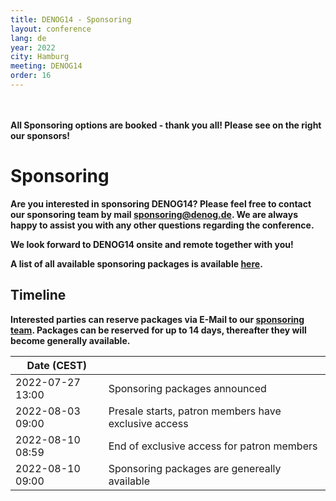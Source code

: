 ```yaml
---
title: DENOG14 - Sponsoring
layout: conference
lang: de
year: 2022
city: Hamburg
meeting: DENOG14
order: 16
---
```


<br />
<br />
<b>All Sponsoring options are booked - thank you all! Please see on the right our sponsors!<b/>

# Sponsoring

Are you interested in sponsoring DENOG14? Please feel free to contact our sponsoring team by mail [sponsoring@denog.de](mailto:sponsoring@denog.de).
We are always happy to assist you with any other questions regarding the conference.

We look forward to DENOG14 onsite and remote together with you!

A list of all available sponsoring packages is available [here](/files/denog14/DENOG14_sponsoring_v1.pdf).

## Timeline

Interested parties can reserve packages via E-Mail to our [sponsoring team](mailto:sponsoring@denog.de). Packages can be reserved for up to 14 days, thereafter they will become generally available.

| Date (CEST)      |                                                      |
|------------------|------------------------------------------------------|
| 2022-07-27 13:00 | Sponsoring packages announced                        |
| 2022-08-03 09:00 | Presale starts, patron members have exclusive access |
| 2022-08-10 08:59 | End of exclusive access for patron members           |
| 2022-08-10 09:00 | Sponsoring packages are genereally available         |

